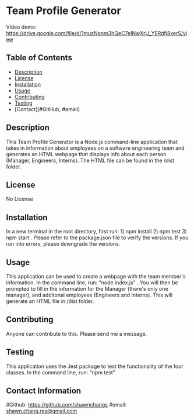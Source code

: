 # Team Profile Generator
Video demo: https://drive.google.com/file/d/1muzNpnm3hQeC7eINwXrU_YERdfi8xerS/view

## Table of Contents
- [Description](#description)
- [License](#license)
- [Installation](#installation)
- [Usage](#usage)
- [Contributing](#contribution)
- [Testing](#test)
- [Contact](#GitHub, #email)

## Description
This Team Profile Generator is a Node.js command-line application that takes in information about employees on a software engineering team and generates an HTML webpage that displays info about each person (Manager, Engineers, Interns). The HTML file can be found in the /dist folder.

## License
No License

## Installation
In a new terminal in the root directory, first run: 1) npm install 2) npm test 3) npm start . Please refer to the package.json file to verify the versions. If you run into errors, please downgrade the versions.

## Usage
This application can be used to create a webpage with the team member's information. In the command line, run: "node index.js" . You will then be prompted to fill in the information for the Manager (there's only one manager), and additonal employees (Engineers and Interns). This will generate an HTML file in /dist folder.

## Contributing
Anyone can contribute to this. Please send me a message.

## Testing
This application uses the Jest package to test the functionality of the four classes. In the command line, run: "npm test"

## Contact Information
#Github: 
  https://github.com/shawnchangs
#email: 
  shawn.chang.res@gmail.com

